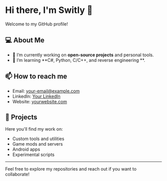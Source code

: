 # Hi there, I'm Switly 👋

Welcome to my GitHub profile!

## 💻 About Me
- 🔭 I’m currently working on **open-source projects** and personal tools.
- 🌱 I’m learning **C#, Python, C/C++, and reverse engineering **.

## 📫 How to reach me
- Email: your-email@example.com
- LinkedIn: [Your LinkedIn](https://www.linkedin.com/in/your-profile)
- Website: [yourwebsite.com](https://yourwebsite.com)

## 🚀 Projects
Here you'll find my work on:
- Custom tools and utilities
- Game mods and servers
- Android apps
- Experimental scripts

---

Feel free to explore my repositories and reach out if you want to collaborate!